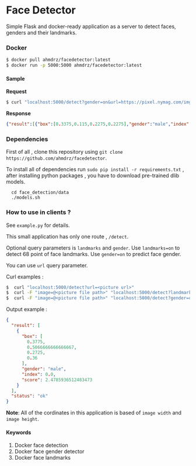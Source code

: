 # Face Detector
Simple Flask and docker-ready application as a server to detect faces, genders and their landmarks.

### Docker

```bash
$ docker pull ahmdrz/facedetector:latest
$ docker run -p 5000:5000 ahmdrz/facedetector:latest
```

#### Sample

**Request**
```bash
$ curl "localhost:5000/detect?gender=on&url=https://pixel.nymag.com/imgs/daily/vulture/2018/09/04/04-eminem-2.w700.h700.jpg
```

**Response**
```json
{"result":[{"box":[0.3375,0.115,0.2275,0.2275],"gender":"male","index":0.0,"score":0.43865353245867444}],"status":"ok"}
```

### Dependencies

First of all , clone this repository using `git clone https://github.com/ahmdrz/facedetector`.

To install all of dependencies run `sudo pip install -r requirements.txt` , after installing python packages , you have to download pre-trained dlib models.

```
  cd face_detection/data
  ./models.sh
```

### How to use in clients ?

See `example.py` for details.

This small application has only one route , `/detect`.

Optional query parameters is `landmarks` and `gender`. Use `landmarks=on` to detect 68 point of face landmarks. Use `gender=on` to predict face gender.

You can use `url` query parameter.

Curl examples :

```bash
$  curl "localhost:5000/detect?url=<picture url>"
$  curl -F "image=@<picture file path>" "localhost:5000/detect?landmarks=on"
$  curl -F "image=@<picture file path>" "localhost:5000/detect?gender=on"
```

Output example :

```json
{
  "result": [
    {
      "box": [
        0.3775, 
        0.5066666666666667, 
        0.2725, 
        0.36
      ], 
      "gender": "male",
      "index": 0.0, 
      "score": 2.4785936512483473
    }
  ], 
  "status": "ok"
}
```

**Note**: All of the cordinates in this application is based of `image width` and `image height`.

#### Keywords

1. Docker face detection
2. Docker face gender detector
3. Docker face landmarks